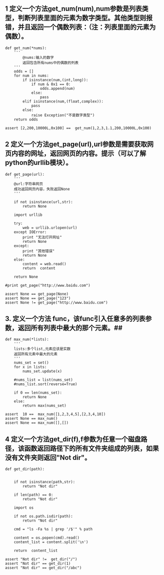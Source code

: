  

## 1 定义一个方法get_num(num),num参数是列表类型，判断列表里面的元素为数字类型。其他类型则报错，并且返回一个偶数列表：（注：列表里面的元素为偶数）。 


	def get_num(*nums):
	    '''
	        @nums:输入的数字
	        返回包含所有nums中的偶数的列表
	    '''
	    odds = []
	    for num in nums:
	        if isinstance(num,(int,long)):
	            if num & 0x1 == 0:
	                odds.append(num)
	            else:
	                pass
	        elif isinstance(num,(float,complex)):
	            pass
	        else:
	            raise Exception("不是数字类型")
	    return odds
	
	assert [2,200,10000L,0x100] ==  get_num(1,2,3,1.1,200,10000L,0x100)
	      

 
## 2 定义一个方法get_page(url),url参数是需要获取网页内容的网址，返回网页的内容。提示（可以了解python的urllib模块）。



	def get_page(url):
	    '''
	    @url:字符串网页
	    成功返回网页内容，失败返回None
	    '''
	
	    if not isinstance(url,str):
	        return None
	
	    import urllib 
	
	    try:
	        web = urllib.urlopen(url)
	    except IOError:
	        print "无法打开网址"
	        return None
	    except:
	        print "其他错误"
	        return None
	    else:
	        content = web.read()
	        return  content 
	
	    return None
	
	#print get_page("http://www.baidu.com")
	
	assert None == get_page(None)
	assert None == get_page("123")
	assert None != get_page("http://www.baidu.com")

## 3. 定义一个方法 func，该func引入任意多的列表参数，返回所有列表中最大的那个元素。##

	def max_num(*lists):
	    '''
	    lists:多个list,元素应该是实数
	    返回所有元素中最大的元素
	    ''' 
	    nums_set = set()
	    for x in lists:
	        nums_set.update(x)
	    
	    #nums_list = list(nums_set)
	    #nums_list.sort(reverse=True)
	
	    if 0 == len(nums_set):
	        return None
	    else:
	        return max(nums_set)
	
	assert  10 ==  max_num([1,2,3,4,5],[2,3,4,10])
	assert None == max_num()
	assert None == max_num([],[])
	
 
## 4 定义一个方法get_dir(f),f参数为任意一个磁盘路径，该函数返回路径下的所有文件夹组成的列表，如果没有文件夹则返回"Not dir"。 ##
 

	
	def get_dir(path):
	    

	    if not isinstance(path,str):
	        return "Not dir"
	    
	    if len(path) == 0:
	        return "Not dir"
	    
	    import os
	    
	    if not os.path.isdir(path):
	        return "Not dir"
	
	    cmd = "ls -Fa %s | grep '/$'" % path 
	
	    content = os.popen(cmd).read()
	    content_list = content.split('\n')
	
	    return  content_list
	
	assert "Not dir" !=  get_dir("/")
	assert "Not dir" == get_dir(1)
	assert "Not dir" == get_dir("/abc")



    
    
